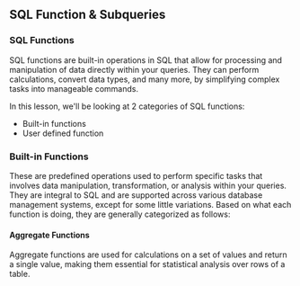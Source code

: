 ## SQL Function & Subqueries

### SQL Functions
SQL functions are built-in operations in SQL that allow for processing and manipulation of data directly within your queries. They can perform calculations, convert data types, and many more, by simplifying complex tasks into manageable commands.

In this lesson, we'll be looking at 2 categories of SQL functions:
- Built-in functions
- User defined function 

### Built-in Functions
These are predefined operations used to perform specific tasks that involves data manipulation, transformation, or analysis within your queries. They are integral to SQL and are supported across various database management systems, except for some little variations. Based on what each function is doing, they are generally categorized as follows:

#### Aggregate Functions
Aggregate functions are used for calculations on a set of values and return a single value, making them essential for statistical analysis over rows of a table.

<!-- COUNT(): Counts the number of rows in a dataset.
SUM(): Calculates the total sum of a numeric column.
AVG(): Determines the average value of a numeric column.
MAX(): Finds the maximum value in a column.
MIN(): Finds the minimum value in a column.

### 5. SQL Functions

#### Definition and Usage
SQL functions are built-in operations in SQL that allow for processing and manipulation of data directly within your queries. They can perform calculations, convert data types, and more, simplifying complex tasks into manageable commands.

#### Use Cases with Outputs

1. **Aggregate Functions**

**Code Snippet**:
```sql
SELECT COUNT(*) AS TotalBooks
FROM Books;
```
**Output**:
```
TotalBooks
----------
3
```
This query calculates the total number of books in the `Books` table, indicating the size of the bookstore's inventory.

2. **String Functions**

**Code Snippet**:
```sql
SELECT UPPER(Title) AS BookTitle
FROM Books;
```
**Output**:
```
BookTitle
-----------------
THE GREAT ESCAPE
ENCHANTED NIGHT
LOST HORIZONS
```
All book titles are converted to uppercase, ensuring uniform text format for titles in reports or listings.

3. **Date and Time Functions**

**Code Snippet**:
```sql
SELECT Title, YEAR(PublishDate) AS YearPublished
FROM Books;
```
**Output** (Assuming sample publish dates for illustration):
```
Title            | YearPublished
-----------------|---------------
The Great Escape | 2018
Enchanted Night  | 2020
Lost Horizons    | 2017
```
This retrieves the publication year for each book, useful for organizing or analyzing books based on their release year.

4. **Conditional Functions**

**Code Snippet**:
```sql
SELECT Title, 
       CASE 
           WHEN Price < 10 THEN 'Budget'
           WHEN Price BETWEEN 10 AND 20 THEN 'Premium'
           ELSE 'Luxury'
       END AS PriceCategory
FROM Books;
```
**Output** (Assuming sample prices for illustration):
```
Title            | PriceCategory
-----------------|--------------
The Great Escape | Premium
Enchanted Night  | Budget
Lost Horizons    | Luxury
```
Books are categorized by price, providing a quick reference to their pricing tier, which can help in marketing or sales analysis.

SQL functions significantly enhance the capability to process and analyze data within SQL queries, enabling more complex data manipulation and analysis directly in the database with minimal effort. These examples showcase how SQL functions can be utilized to generate meaningful insights and data transformations effortlessly.

1. **Aggregate Functions**

**Code Snippet**:
```sql
SELECT COUNT(*) AS TotalBooks
FROM Books;
```
**Output**:
```
TotalBooks
----------
3
```
This query calculates the total number of books in the `Books` table, indicating the size of the bookstore's inventory.

2. **String Functions**

**Code Snippet**:
```sql
SELECT UPPER(Title) AS BookTitle
FROM Books;
```
**Output**:
```
BookTitle
-----------------
THE GREAT ESCAPE
ENCHANTED NIGHT
LOST HORIZONS
```
All book titles are converted to uppercase, ensuring uniform text format for titles in reports or listings.

3. **Date and Time Functions**

**Code Snippet**:
```sql
SELECT Title, YEAR(PublishDate) AS YearPublished
FROM Books;
```
**Output** (Assuming sample publish dates for illustration):
```
Title            | YearPublished
-----------------|---------------
The Great Escape | 2018
Enchanted Night  | 2020
Lost Horizons    | 2017
```
This retrieves the publication year for each book, useful for organizing or analyzing books based on their release year.

4. **Conditional Functions**

**Code Snippet**:
```sql
SELECT Title, 
       CASE 
           WHEN Price < 10 THEN 'Budget'
           WHEN Price BETWEEN 10 AND 20 THEN 'Premium'
           ELSE 'Luxury'
       END AS PriceCategory
FROM Books;
```
**Output** (Assuming sample prices for illustration):
```
Title            | PriceCategory
-----------------|--------------
The Great Escape | Premium
Enchanted Night  | Budget
Lost Horizons    | Luxury
```
Books are categorized by price, providing a quick reference to their pricing tier, which can help in marketing or sales analysis.

SQL functions significantly enhance the capability to process and analyze data within SQL queries, enabling more complex data manipulation and analysis directly in the database with minimal effort. These examples showcase how SQL functions can be utilized to generate meaningful insights and data transformations effortlessly.







## Subqueries
Imagine you're on a treasure hunt, and you have a map that leads you to a spot where you find another map to the actual treasure. Subqueries work like that second map. They help break down complex questions into smaller, manageable parts. 

So, if you're trying to figure out something tricky with your data, like finding only the most popular books sold last month, subqueries help by first identifying what counts as "most popular" before getting you the detailed list. It's like solving a puzzle piece by piece instead of trying to see the whole picture all at once.

<aside>

**_Definition..._** 

**_Subqueries_** are basically a query inside another query. They allow for more complex operations and can be used in _INSERT, UPDATE,  DELETE, SELECT, FROM_, and _WHERE_ clauses among others.
</aside> -->